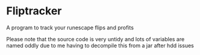 # Fliptracker
A program to track your runescape flips and profits

Please note that the source code is very untidy and lots of variables are named oddly due to me having to decompile this from a jar after hdd issues
